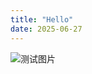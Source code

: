 ```yaml
---
title: "Hello"
date: 2025-06-27
---
```


![测试图片]([../image/image.png](https://github.com/MagicKuro/skills-github-pages/blob/981b24bef80607f66288692201c447f89180c9fe/image/image.png))
